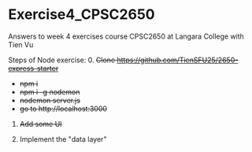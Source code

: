 # Exercise4_CPSC2650
Answers to week 4 exercises course CPSC2650 at Langara College with Tien Vu

Steps of Node exercise:
0. ~~Clone https://github.com/TienSFU25/2650-express-starter~~
- ~~npm i~~
- ~~npm i -g nodemon~~
- ~~nodemon server.js~~
- ~~go to http://localhost:3000~~

1. ~~Add some UI~~

2. Implement the "data layer"
